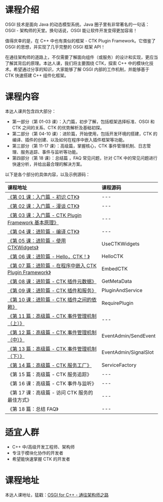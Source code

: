 # 课程介绍

OSGI 技术是面向 Java 的动态模型系统。Java 圈子里有非常著名的一句话：OSGI - 架构师的天堂。换句话说，OSGI 能让软件开发变得更加容易！

值得庆幸的是，在 C++ 中也有类似的框架 - CTK Plugin Framework。它借鉴了 OSGI 的思想，并实现了几乎完整的 OSGI 框架 API！

在通往架构师的道路上，不仅需要了解面向组件（或服务）的设计和实现，更应当了解其背后的原理。本达人课，我们将主要围绕 CTK，探索 C++ 中的模块化技术。希望通过分享的知识，大家能够了解 OSGI 内部的工作机制，并能够基于 CTK 快速搭建 C++ 组件化框架。

# 课程内容

本达人课共包含四大部分：

- 第一部分（第 01-03 课）：入门篇，初步了解，包括框架选择标准、OSGI 和 CTK 之间的关系、CTK 的优势解析及基础初探。
- 第二部分（第 04-10 课）：进阶篇，开始使用，包括开发环境的搭建，CTK 的编译、插件的创建、以及如何在程序中嵌入插件框架等功能。
- 第三部分（第 11-17 课）：高级篇，掌握核心，CTK 事件管理机制、日志管理、服务追踪、事件与监听等功能。
- 第四部分（第 18 课）：总结篇 ，FAQ 常见问题，针对 CTK 中的常见问题进行快速分析，并给出最合理的解决方案。

以下是各个部分的具体内容，以及示例源码：

课程地址 | 课程源码
:--- | :---
[《第 01 课：入门篇 - 初识 CTK》](http://gitbook.cn/gitchat/column/5ad02029f8164454a34a089b/topic/5ad03d99f8164454a34a12b1) | ---
[《第 02 课：入门篇 - 漫谈 CTK》](http://gitbook.cn/gitchat/column/5ad02029f8164454a34a089b/topic/5ad041adf8164454a34a13c0) | ---
[《第 03 课：入门篇 - CTK Plugin Framework 基本原理》](http://gitbook.cn/gitchat/column/5ad02029f8164454a34a089b/topic/5ad04402f8164454a34a148a) | ---
[《第 04 课：进阶篇 - 编译 CTK》](http://gitbook.cn/gitchat/column/5ad02029f8164454a34a089b/topic/5ad04605f8164454a34a152e) | ---
[《第 05 课：进阶篇 - 使用 CTKWidgets》](http://gitbook.cn/gitchat/column/5ad02029f8164454a34a089b/topic/5ad046dff8164454a34a1582) | UseCTKWidgets
[《第 06 课：进阶篇 - Hello，CTK！》](http://gitbook.cn/gitchat/column/5ad02029f8164454a34a089b/topic/5ad047cbf8164454a34a15cb) | HelloCTK
[《第 07 篇：进阶篇 - 在程序中嵌入 CTK Plugin Framework》](http://gitbook.cn/gitchat/column/5ad02029f8164454a34a089b/topic/5ad04887f8164454a34a1624) | EmbedCTK
[《第 08 课：进阶篇 - CTK 插件元数据》](http://gitbook.cn/gitchat/column/5ad02029f8164454a34a089b/topic/5ad050eff8164454a34a194f) | GetMetaData
[《第 09 课：进阶篇 - CTK 插件和服务》](http://gitbook.cn/gitchat/column/5ad02029f8164454a34a089b/topic/5ad05118f8164454a34a1965) | PluginAndService
[《第 10 课：进阶篇 - CTK 插件之间的依赖》](http://gitbook.cn/gitchat/column/5ad02029f8164454a34a089b/topic/5ad05132f8164454a34a196c) | RequirePlugin
[《第 11 篇：高级篇 - CTK 事件管理机制（上）》](http://gitbook.cn/gitchat/column/5ad02029f8164454a34a089b/topic/5ad0521bf8164454a34a19c4) | ---
[《第 12 篇：高级篇 - CTK 事件管理机制（中）》](http://gitbook.cn/gitchat/column/5ad02029f8164454a34a089b/topic/5ad05231f8164454a34a19c9) | EventAdmin/SendEvent
[《第 13 篇：高级篇 - CTK 事件管理机制（下）》](http://gitbook.cn/gitchat/column/5ad02029f8164454a34a089b/topic/5af3e5fa38c1ac1d8df9bfef) | EventAdmin/SignalSlot
[《第 14 篇：高级篇 - CTK 服务工厂》](http://gitbook.cn/gitchat/column/5ad02029f8164454a34a089b/topic/5ad0524af8164454a34a19cf) | ServiceFactory
《第 15 篇：高级篇 - CTK 服务追踪》 | ---
《第 16 课：高级篇 - CTK 事件与监听》 | ---
《第 17 课：高级篇 - 访问 CTK 服务的最佳方式》 | ---
《第 18 篇：总结 FAQ》 | ---

# 适宜人群

- C++ 中/高级开发工程师、架构师
- 专注于模块化协作的开发者
- 希望能快速掌握 CTK 的开发者

# 课程地址

本达人课地址，猛戳：[OSGI for C++ - 通往架构师之路](http://gitbook.cn/gitchat/column/5ad02029f8164454a34a089b)
